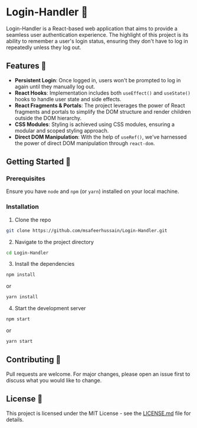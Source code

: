 # Login-Handler 🚀

Login-Handler is a React-based web application that aims to provide a seamless user authentication experience. The highlight of this project is its ability to remember a user's login status, ensuring they don't have to log in repeatedly unless they log out. 

## Features 🌟
- **Persistent Login**: Once logged in, users won't be prompted to log in again until they manually log out.
- **React Hooks**: Implementation includes both `useEffect()` and `useState()` hooks to handle user state and side effects.
- **React Fragments & Portals**: The project leverages the power of React fragments and portals to simplify the DOM structure and render children outside the DOM hierarchy.
- **CSS Modules**: Styling is achieved using CSS modules, ensuring a modular and scoped styling approach.
- **Direct DOM Manipulation**: With the help of `useRef()`, we've harnessed the power of direct DOM manipulation through `react-dom`.

## Getting Started 🚀

### Prerequisites
Ensure you have `node` and `npm` (or `yarn`) installed on your local machine.

### Installation
1. Clone the repo
```bash
git clone https://github.com/msafeerhussain/Login-Handler.git
```
2. Navigate to the project directory
```bash
cd Login-Handler
```
3. Install the dependencies
```bash
npm install
```
or
```bash
yarn install
```
4. Start the development server
```bash
npm start
```
or
```bash
yarn start
```

## Contributing 🤝
Pull requests are welcome. For major changes, please open an issue first to discuss what you would like to change.

## License 📄
This project is licensed under the MIT License - see the [LICENSE.md](LICENSE.md) file for details.
